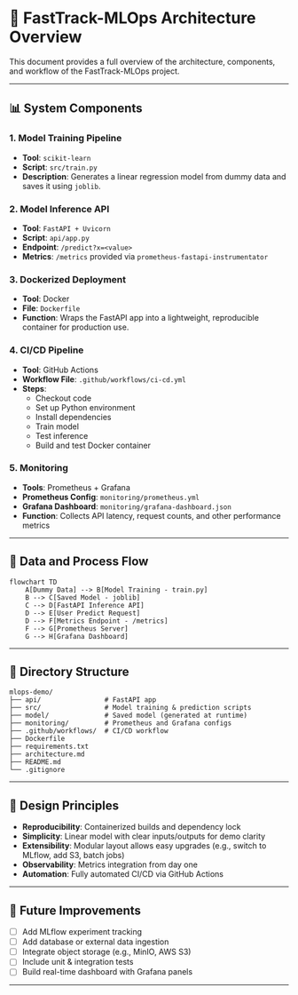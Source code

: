 # 🧱 FastTrack-MLOps Architecture Overview

This document provides a full overview of the architecture, components, and workflow of the FastTrack-MLOps project.

---

## 📊 System Components

### 1. **Model Training Pipeline**
- **Tool**: `scikit-learn`
- **Script**: `src/train.py`
- **Description**: Generates a linear regression model from dummy data and saves it using `joblib`.

### 2. **Model Inference API**
- **Tool**: `FastAPI + Uvicorn`
- **Script**: `api/app.py`
- **Endpoint**: `/predict?x=<value>`
- **Metrics**: `/metrics` provided via `prometheus-fastapi-instrumentator`

### 3. **Dockerized Deployment**
- **Tool**: Docker
- **File**: `Dockerfile`
- **Function**: Wraps the FastAPI app into a lightweight, reproducible container for production use.

### 4. **CI/CD Pipeline**
- **Tool**: GitHub Actions
- **Workflow File**: `.github/workflows/ci-cd.yml`
- **Steps**:
  - Checkout code
  - Set up Python environment
  - Install dependencies
  - Train model
  - Test inference
  - Build and test Docker container

### 5. **Monitoring**
- **Tools**: Prometheus + Grafana
- **Prometheus Config**: `monitoring/prometheus.yml`
- **Grafana Dashboard**: `monitoring/grafana-dashboard.json`
- **Function**: Collects API latency, request counts, and other performance metrics

---

## 🔁 Data and Process Flow

```mermaid
flowchart TD
    A[Dummy Data] --> B[Model Training - train.py]
    B --> C[Saved Model - joblib]
    C --> D[FastAPI Inference API]
    D --> E[User Predict Request]
    D --> F[Metrics Endpoint - /metrics]
    F --> G[Prometheus Server]
    G --> H[Grafana Dashboard]
```

---

## 📂 Directory Structure

```
mlops-demo/
├── api/                # FastAPI app
├── src/                # Model training & prediction scripts
├── model/              # Saved model (generated at runtime)
├── monitoring/         # Prometheus and Grafana configs
├── .github/workflows/  # CI/CD workflow
├── Dockerfile
├── requirements.txt
├── architecture.md
├── README.md
└── .gitignore
```

---

## 🧠 Design Principles

- **Reproducibility**: Containerized builds and dependency lock
- **Simplicity**: Linear model with clear inputs/outputs for demo clarity
- **Extensibility**: Modular layout allows easy upgrades (e.g., switch to MLflow, add S3, batch jobs)
- **Observability**: Metrics integration from day one
- **Automation**: Fully automated CI/CD via GitHub Actions

---

## 🚀 Future Improvements

- [ ] Add MLflow experiment tracking
- [ ] Add database or external data ingestion
- [ ] Integrate object storage (e.g., MinIO, AWS S3)
- [ ] Include unit & integration tests
- [ ] Build real-time dashboard with Grafana panels

---
